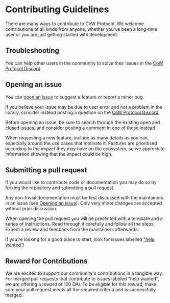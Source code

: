 # Contributing Guidelines

There are many ways to contribute to CoW Protocol. We welcome contributions of all kinds from anyone, whether you've been a long-time user or you are just getting started with development.

## Troubleshooting

You can help other users in the community to solve their issues in the [CoW Protocol Discord].

[CoW Protocol Discord]: https://discord.gg/cowprotocol
[CoW Protocol Forums]: https://forum.cow.fi

## Opening an issue

You can [open an issue] to suggest a feature or report a minor bug.

If you believe your issue may be due to user error and not a problem in the library, consider instead posting a question on the [CoW Protocol Discord].

Before opening an issue, be sure to search through the existing open and closed issues, and consider posting a comment in one of those instead.

When requesting a new feature, include as many details as you can, especially around the use cases that motivate it. Features are prioritised according to the impact they may have on the ecosystem, so we appreciate information showing that the impact could be high.

[open an issue]: ./issues/new/choose

## Submitting a pull request

If you would like to contribute code or documentation you may do so by forking the repository and submitting a pull request.

Any non-trivial documentation must be first discussed with the maintainers in an issue (see [Opening an issue](#opening-an-issue)). Only very minor changes are accepted without prior discussion.

When opening the pull request you will be presented with a template and a series of instructions. Read through it carefully and follow all the steps. 
Expect a review and feedback from the maintainers afterwards.

If you're looking for a good place to start, look for issues labelled ["help wanted"](./labels/help%20wanted)!

## Reward for Contributions
We are excited to support our community's contributions in a tangible way. 
For merged pull requests that contribute to issues labeled "help wanted", we are offering a reward of 100 DAI.
To be eligible for this reward, make sure your pull request meets all the required criteria and is successfully merged. 
